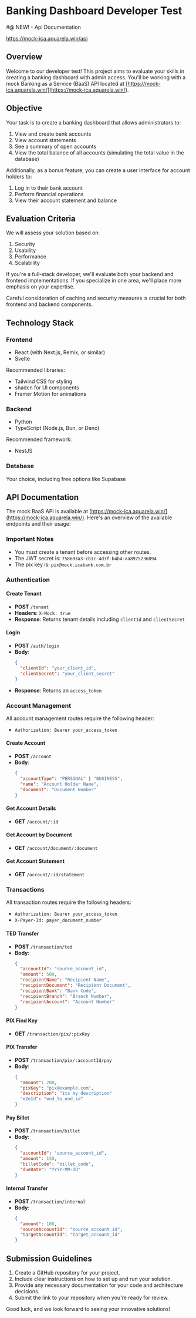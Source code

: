 # Banking Dashboard Developer Test

#@ NEW! - Api Documentation

https://mock-ica.aquarela.win/api

## Overview

Welcome to our developer test! This project aims to evaluate your skills in creating a banking dashboard with admin access. You'll be working with a mock Banking as a Service (BaaS) API located at [https://mock-ica.aquarela.win/](https://mock-ica.aquarela.win/).

## Objective

Your task is to create a banking dashboard that allows administrators to:

1. View and create bank accounts
2. View account statements
3. See a summary of open accounts
4. View the total balance of all accounts (simulating the total value in the database)

Additionally, as a bonus feature, you can create a user interface for account holders to:

1. Log in to their bank account
2. Perform financial operations
3. View their account statement and balance

## Evaluation Criteria

We will assess your solution based on:

1. Security
2. Usability
3. Performance
4. Scalability

If you're a full-stack developer, we'll evaluate both your backend and frontend implementations. If you specialize in one area, we'll place more emphasis on your expertise.

Careful consideration of caching and security measures is crucial for both frontend and backend components.

## Technology Stack

### Frontend
- React (with Next.js, Remix, or similar)
- Svelte

Recommended libraries:
- Tailwind CSS for styling
- shadcn for UI components
- Framer Motion for animations

### Backend
- Python
- TypeScript (Node.js, Bun, or Deno)

Recommended framework:
- NestJS

### Database
Your choice, including free options like Supabase

## API Documentation

The mock BaaS API is available at  [https://mock-ica.aquarela.win/](https://mock-ica.aquarela.win/).  Here's an overview of the available endpoints and their usage:

### Important Notes
- You must create a tenant before accessing other routes.
- The JWT secret is: `758603a3-cb1c-4d3f-b4b4-aa8975236894`
- The pix key is: `pix@mock.icabank.com.br`

### Authentication

#### Create Tenant
- **POST** `/tenant`
- **Headers**: `X-Mock: true`
- **Response**: Returns tenant details including `clientId` and `clientSecret`

#### Login
- **POST** `/auth/login`
- **Body**: 
  ```json
  {
    "clientId": "your_client_id",
    "clientSecret": "your_client_secret"
  }
  ```
- **Response**: Returns an `access_token`

### Account Management

All account management routes require the following header:
- `Authorization: Bearer your_access_token`

#### Create Account
- **POST** `/account`
- **Body**:
  ```json
  {
    "accountType": "PERSONAL" | "BUSINESS",
    "name": "Account Holder Name",
    "document": "Document Number"
  }
  ```

#### Get Account Details
- **GET** `/account/:id`

#### Get Account by Document
- **GET** `/account/document/:document`

#### Get Account Statement
- **GET** `/account/:id/statement`

### Transactions

All transaction routes require the following headers:
- `Authorization: Bearer your_access_token`
- `X-Payer-Id: payer_document_number`

#### TED Transfer
- **POST** `/transaction/ted`
- **Body**:
  ```json
  {
    "accountId": "source_account_id",
    "amount": 500,
    "recipientName": "Recipient Name",
    "recipientDocument": "Recipient Document",
    "recipientBank": "Bank Code",
    "recipientBranch": "Branch Number",
    "recipientAccount": "Account Number"
  }
  ```

#### PIX Find Key
- **GET** `/transaction/pix/:pixKey`
  
#### PIX Transfer
- **POST** `/transaction/pix/:accountId/pay`
- **Body**:
  ```json
  {
    "amount": 200,
    "pixKey": "pix@example.com",
    "description": "its my description"
    "e2eId": "end_to_end_id"
  }
  ```

#### Pay Billet
- **POST** `/transaction/billet`
- **Body**:
  ```json
  {
    "accountId": "source_account_id",
    "amount": 150,
    "billetCode": "billet_code",
    "dueDate": "YYYY-MM-DD"
  }
  ```

#### Internal Transfer
- **POST** `/transaction/internal`
- **Body**:
  ```json
  {
    "amount": 100,
    "sourceAccountId": "source_account_id",
    "targetAccountId": "target_account_id"
  }
  ```

## Submission Guidelines

1. Create a GitHub repository for your project.
2. Include clear instructions on how to set up and run your solution.
3. Provide any necessary documentation for your code and architecture decisions.
4. Submit the link to your repository when you're ready for review.

Good luck, and we look forward to seeing your innovative solutions!

